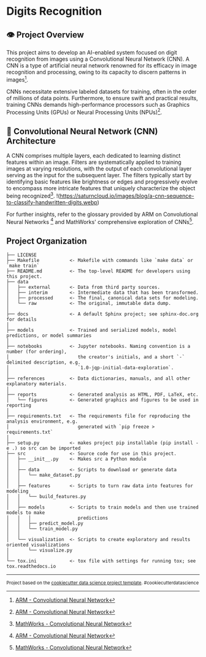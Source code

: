 Digits Recognition 
==============================

## 👁️ Project Overview

This project aims to develop an AI-enabled system focused on digit recognition from images using a Convolutional Neural Network (CNN). A CNN is a type of artificial neural network renowned for its efficacy in image recognition and processing, owing to its capacity to discern patterns in images[^1^].

CNNs necessitate extensive labeled datasets for training, often in the order of millions of data points. Furthermore, to ensure swift and practical results, training CNNs demands high-performance processors such as Graphics Processing Units (GPUs) or Neural Processing Units (NPUs)[^1^].

## 🧠 Convolutional Neural Network (CNN) Architecture

A CNN comprises multiple layers, each dedicated to learning distinct features within an image. Filters are systematically applied to training images at varying resolutions, with the output of each convolutional layer serving as the input for the subsequent layer. The filters typically start by identifying basic features like brightness or edges and progressively evolve to encompass more intricate features that uniquely characterize the object being recognized[^2^].
!(https://saturncloud.io/images/blog/a-cnn-sequence-to-classify-handwritten-digits.webp)

For further insights, refer to the glossary provided by ARM on Convolutional Neural Networks [^1^] and MathWorks' comprehensive exploration of CNNs[^2^].

[^1^]: [ARM - Convolutional Neural Network](https://www.arm.com/glossary/convolutional-neural-network#:~:text=A%20convolutional%20neural%20network%20(CNN)%20is%20a%20type%20of%20artificial,to%20recognize%20patterns%20in%20images)

[^2^]: [MathWorks - Convolutional Neural Network](https://it.mathworks.com/discovery/convolutional-neural-network.html)


Project Organization
------------



    ├── LICENSE
    ├── Makefile           <- Makefile with commands like `make data` or `make train`
    ├── README.md          <- The top-level README for developers using this project.
    ├── data
    │   ├── external       <- Data from third party sources.
    │   ├── interim        <- Intermediate data that has been transformed.
    │   ├── processed      <- The final, canonical data sets for modeling.
    │   └── raw            <- The original, immutable data dump.
    │
    ├── docs               <- A default Sphinx project; see sphinx-doc.org for details
    │
    ├── models             <- Trained and serialized models, model predictions, or model summaries
    │
    ├── notebooks          <- Jupyter notebooks. Naming convention is a number (for ordering),
    │                         the creator's initials, and a short `-` delimited description, e.g.
    │                         `1.0-jqp-initial-data-exploration`.
    │
    ├── references         <- Data dictionaries, manuals, and all other explanatory materials.
    │
    ├── reports            <- Generated analysis as HTML, PDF, LaTeX, etc.
    │   └── figures        <- Generated graphics and figures to be used in reporting
    │
    ├── requirements.txt   <- The requirements file for reproducing the analysis environment, e.g.
    │                         generated with `pip freeze > requirements.txt`
    │
    ├── setup.py           <- makes project pip installable (pip install -e .) so src can be imported
    ├── src                <- Source code for use in this project.
    │   ├── __init__.py    <- Makes src a Python module
    │   │
    │   ├── data           <- Scripts to download or generate data
    │   │   └── make_dataset.py
    │   │
    │   ├── features       <- Scripts to turn raw data into features for modeling
    │   │   └── build_features.py
    │   │
    │   ├── models         <- Scripts to train models and then use trained models to make
    │   │   │                 predictions
    │   │   ├── predict_model.py
    │   │   └── train_model.py
    │   │
    │   └── visualization  <- Scripts to create exploratory and results oriented visualizations
    │       └── visualize.py
    │
    └── tox.ini            <- tox file with settings for running tox; see tox.readthedocs.io


--------

<p><small>Project based on the <a target="_blank" href="https://drivendata.github.io/cookiecutter-data-science/">cookiecutter data science project template</a>. #cookiecutterdatascience</small></p>

